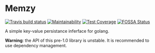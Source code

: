 # Memzy

[![Travis build status](https://api.travis-ci.org/ace-teknologi/memzy.png)](https://travis-ci.org/ace-teknologi/memzy)
[![Maintainability](https://api.codeclimate.com/v1/badges/28282cdb245406093d59/maintainability)](https://codeclimate.com/github/ace-teknologi/memzy/maintainability)
[![Test Coverage](https://api.codeclimate.com/v1/badges/28282cdb245406093d59/test_coverage)](https://codeclimate.com/github/ace-teknologi/memzy/test_coverage)
[![FOSSA Status](https://app.fossa.io/api/projects/git%2Bgithub.com%ace-teknologi%2Fmemzy.svg?type=shield)](https://app.fossa.io/projects/git%2Bgithub.com%2Face-teknologi%2Fmemzy?ref=badge_shield)

A simple key-value persistance inferface for golang.

__Warning__: the API of this pre-1.0 library is unstable. It is recommended to use
dependency management.